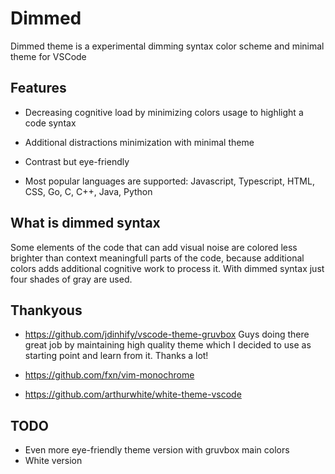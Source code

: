 # Dimmed

Dimmed theme is a experimental dimming syntax color scheme and minimal theme for VSCode

## Features

* Decreasing cognitive load by minimizing colors usage to highlight a code syntax

* Additional distractions minimization with minimal theme

* Contrast but eye-friendly

* Most popular languages are supported: Javascript, Typescript, HTML, CSS, Go, C, C++, Java, Python

## What is dimmed syntax

Some elements of the code that can add visual noise are colored less brighter than context meaningfull parts of the code, because additional colors adds additional cognitive work to process it. With dimmed syntax just four shades of gray are used.

## Thankyous

* https://github.com/jdinhify/vscode-theme-gruvbox
 Guys doing there great job by maintaining high quality theme which I decided to use as starting point and learn from it. Thanks a lot!

* https://github.com/fxn/vim-monochrome

* https://github.com/arthurwhite/white-theme-vscode

## TODO

* Even more eye-friendly theme version with gruvbox main colors
* White version
